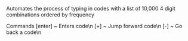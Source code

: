 Automates the process of typing in codes with a list of 10,000 4 digit combinations ordered by frequency

Commands
[enter] ~ Enters code\n
[+] ~ Jump forward code\n
[-] ~ Go back a code\n
